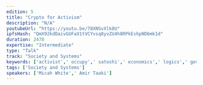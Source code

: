 ```yaml
---
edition: 5
title: "Crypto for Activism"
description: "N/A"
youtubeUrl: "https://youtu.be/78XNSvXlk8U"
ipfsHash: "QmX92kdDaivGUFaX1tVCYvsq8yvZU4h8RPkEshpND6mk1d"
duration: 2478
expertise: "Intermediate"
type: "Talk"
track: "Society and Systems"
keywords: ['activist',' occupy',' satoshi',' economics',' logics',' governance',' funding mechanisms',' adversarial',' general']
tags: ['Society and Systems']
speakers: ['Micah White',' Amir Taaki']
---
```

